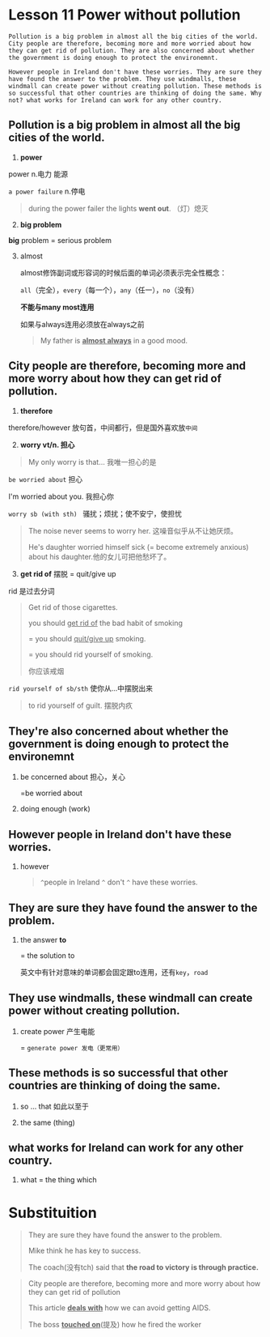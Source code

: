 # Lesson 11 Power without pollution

```
Pollution is a big problem in almost all the big cities of the world. City people are therefore, becoming more and more worried about how they can get rid of pollution. They are also concerned about whether the government is doing enough to protect the environemnt.

However people in Ireland don't have these worries. They are sure they have found the answer to the problem. They use windmalls, these windmall can create power without creating pollution. These methods is so successful that other countries are thinking of doing the same. Why not? what works for Ireland can work for any other country.
```



## Pollution is a big problem in almost all the big cities of the world.

1. **power**

power n.电力 能源

`a power failure`  n.停电

> during the power failer the lights **went out**.  （灯）熄灭

2. **big problem**

**big** problem = serious problem

3. almost

   almost修饰副词或形容词的时候后面的单词必须表示完全性概念：

   `all`（完全），`every`（每一个），`any`（任一），`no`（没有）

   **不能与many most连用**

   如果与always连用必须放在always之前

   > My father is **<u>almost always</u>** in a good mood.

## City people are therefore, becoming more and more worry about how they can get rid of pollution.

1. **therefore**

therefore/however 放句首，中间都行，但是国外喜欢放`中间`

2. **worry vt/n. 担心**

> My only worry is that...  我唯一担心的是

`be worried about` 担心

I'm worried about you. 我担心你

`worry sb (with sth) ` 骚扰；烦扰；使不安宁，使担忧

> The noise never seems to worry her.    这噪音似乎从不让她厌烦。 
>
>  He's daughter worried himself sick (= become extremely anxious) about his daughter.他的女儿可把他愁坏了。

3. **get rid of**  摆脱 = quit/give up

rid 是过去分词

> Get rid of those cigarettes. 
>
> you should <u>get rid of</u> the bad habit of smoking 
>
> = you should <u>quit/give up</u>  smoking. 
>
> = you should rid yourself of smoking.
>
> 你应该戒烟

`rid yourself of sb/sth` 使你从...中摆脱出来

> to rid yourself of guilt.   摆脱内疚 

## They're also concerned about whether the government is doing enough to protect the environemnt

1. be concerned about 担心，关心

   =be  worried about

2. doing enough (work)

## However people in Ireland don't have these worries.

1. however

   > `^`people in Ireland `^` don't  `^` have these worries.

## They are sure they have found the answer to the problem. 

1. the answer **to**

   = the solution to

   英文中有针对意味的单词都会固定跟to连用，还有`key`，`road`

## They use windmalls, these windmall can create power without creating pollution.

1. create power 产生电能

   = `generate power 发电（更常用）`

## These methods is so successful that other countries are thinking of doing the same.

1. so … that 如此以至于


1. the same (thing)

## what works for Ireland can work for any other country.

1. what  = the thing which





# Substituition

> They are sure they have found the answer to the problem.
>
> Mike think he has key to success.
>
> The coach(没有tch) said that **the road to victory is through practice.** 

> City people are therefore, becoming more and more worry about how they can get rid of pollution
>
> This article **<u>deals with</u>** how we can avoid getting AIDS.
>
> The boss **<u>touched on</u>**(提及) how he fired the worker 